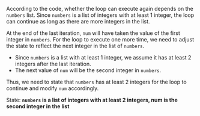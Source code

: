 According to the code, whether the loop can execute again depends on the `numbers` list. Since `numbers` is a list of integers with at least 1 integer, the loop can continue as long as there are more integers in the list. 

At the end of the last iteration, `num` will have taken the value of the first integer in `numbers`. For the loop to execute one more time, we need to adjust the state to reflect the next integer in the list of `numbers`.

- Since `numbers` is a list with at least 1 integer, we assume it has at least 2 integers after the last iteration. 
- The next value of `num` will be the second integer in `numbers`.

Thus, we need to state that `numbers` has at least 2 integers for the loop to continue and modify `num` accordingly.

State: **`numbers` is a list of integers with at least 2 integers, num is the second integer in the list**